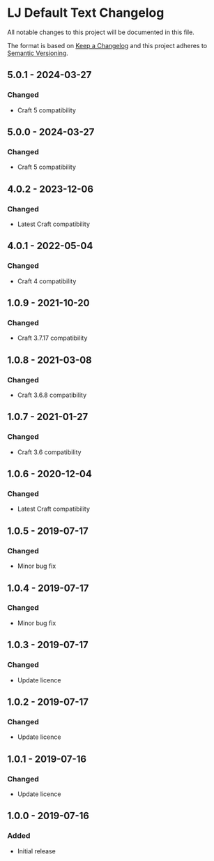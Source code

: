 # LJ Default Text Changelog

All notable changes to this project will be documented in this file.

The format is based on [Keep a Changelog](http://keepachangelog.com/) and this project adheres to [Semantic Versioning](http://semver.org/).

## 5.0.1 - 2024-03-27
### Changed
- Craft 5 compatibility

## 5.0.0 - 2024-03-27
### Changed
- Craft 5 compatibility

## 4.0.2 - 2023-12-06
### Changed
- Latest Craft compatibility

## 4.0.1 - 2022-05-04
### Changed
- Craft 4 compatibility

## 1.0.9 - 2021-10-20
### Changed
- Craft 3.7.17 compatibility

## 1.0.8 - 2021-03-08
### Changed
- Craft 3.6.8 compatibility

## 1.0.7 - 2021-01-27
### Changed
- Craft 3.6 compatibility

## 1.0.6 - 2020-12-04
### Changed
- Latest Craft compatibility

## 1.0.5 - 2019-07-17
### Changed
- Minor bug fix

## 1.0.4 - 2019-07-17
### Changed
- Minor bug fix

## 1.0.3 - 2019-07-17
### Changed
- Update licence

## 1.0.2 - 2019-07-17
### Changed
- Update licence

## 1.0.1 - 2019-07-16
### Changed
- Update licence

## 1.0.0 - 2019-07-16
### Added
- Initial release
